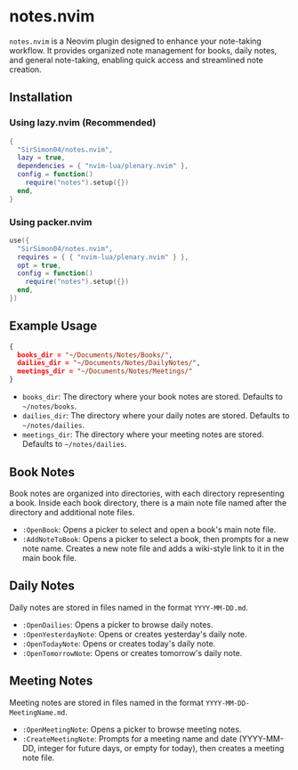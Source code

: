# notes.nvim

`notes.nvim` is a Neovim plugin designed to enhance your note-taking workflow. It provides organized note management for books, daily notes, and general note-taking, enabling quick access and streamlined note creation.

## Installation

### Using lazy.nvim (Recommended)
```lua
{
  "SirSimon04/notes.nvim",
  lazy = true,
  dependencies = { "nvim-lua/plenary.nvim" },
  config = function()
    require("notes").setup({})
  end,
}
```

### Using packer.nvim
```lua
use({
  "SirSimon04/notes.nvim",
  requires = { { "nvim-lua/plenary.nvim" } },
  opt = true,
  config = function()
    require("notes").setup({})
  end,
})
```

## Example Usage

```json
{
  books_dir = "~/Documents/Notes/Books/",
  dailies_dir = "~/Documents/Notes/DailyNotes/",
  meetings_dir = "~/Documents/Notes/Meetings/"
}
```

* `books_dir`: The directory where your book notes are stored. Defaults to `~/notes/books`.
* `dailies_dir`: The directory where your daily notes are stored. Defaults to `~/notes/dailies`.
* `meetings_dir`: The directory where your meeting notes are stored. Defaults to `~/notes/dailies`.

## Book Notes

Book notes are organized into directories, with each directory representing a book. Inside each book directory, there is a main note file named after the directory and additional note files.

* `:OpenBook`: Opens a picker to select and open a book's main note file.
* `:AddNoteToBook`: Opens a picker to select a book, then prompts for a new note name. Creates a new note file and adds a wiki-style link to it in the main book file.

## Daily Notes

Daily notes are stored in files named in the format `YYYY-MM-DD.md`.

* `:OpenDailies`: Opens a picker to browse daily notes.
* `:OpenYesterdayNote`: Opens or creates yesterday's daily note.
* `:OpenTodayNote`: Opens or creates today's daily note.
* `:OpenTomorrowNote`: Opens or creates tomorrow's daily note.

## Meeting Notes
Meeting notes are stored in files named in the format `YYYY-MM-DD-MeetingName.md`.

* `:OpenMeetingNote`: Opens a picker to browse meeting notes.
* `:CreateMeetingNote`: Prompts for a meeting name and date (YYYY-MM-DD, integer for future days, or empty for today), then creates a meeting note file.
